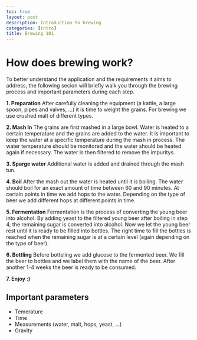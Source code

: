 ```yaml
---
toc: true
layout: post
description: Introduction to brewing
categories: [intro]
title: Brewing 101
---
```


# How does brewing work?

To better understand the application and the requirements it aims to address, the following secion will briefly walk you through the brewing process and important parameters during each step.

**1. Preparation**
After carefully cleaning the equipment (a kattle, a large spoon, pipes and valves, ...) it is time to weight the grains.
For brewing we use crushed malt of different types.

**2. Mash In**
The grains are first mashed in a large bowl. Water is heated to a certain temperature and the grains are added to the water. It is important to keep the water at a specific temperature during the mash in process. The water temperature should be monitored and the water should be heated again if necessary. The water is then filtered to remove the impuritys.

**3. Sparge water**
Additional water is added and drained through the mash tun.

**4. Boil**
After the mash out the water is heated until it is boiling. The water should boil for an exact amount of time between 60 and 90 minutes. At certain points in time we add hops to the water. Depending on the type of beer we add different hops at different points in time.

**5. Fermentation**
Fermentation is the process of converting the young beer into alcohol. By adding yeast to the filtered young beer after boiling in step 4, the remaining sugar is converted into alcohol. Now we let the young beer rest until it is ready to be filled into bottles. The right time to fill the bottles is reached when the remaining sugar is at a certain level (again depending on the type of beer).

**6. Bottling**
Before botteling we add glucose to the fermented beer. We fill the beer to bottles and we label them with the name of the beer. After another 1-4 weeks the beer is ready to be consumed.

**7. Enjoy :)**

## Important parameters
- Temerature
- Time
- Measurements (water, malt, hops, yeast, ...)
- Gravity